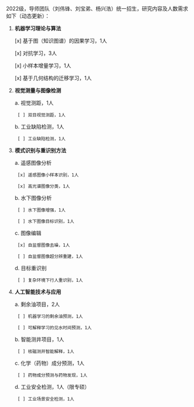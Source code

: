 2022级，导师团队（刘伟锋、刘宝弟、杨兴浩）统一招生，研究内容及人数需求如下（动态更新）：
1. **机器学习理论与算法**

    [x] 基于图（知识图谱）的因果学习，1人
    
    [x] 对抗学习，3人
    
    [x] 小样本增量学习，1人
    
    [x] 基于几何结构的迁移学习，1人
    
2. **视觉测量与图像检测**

    a. 视觉测距，1人
    
        [ ] 双目视觉测距，1人
        
    b. 工业缺陷检测，1人
    
        [ ] 工业缺陷检测，1人
        
3. **模式识别与重识别方法**

    a. 遥感图像分析
    
        [x] 遥感图像小样本识别，1人
        
        [x] 高光谱图像分类，1人
            
     b. 水下图像分析
     
        [ ] 水下图像增强，1人
        
        [ ] 水下图像目标识别，1人
        
    c. 图像编辑
    
        [x] 自监督图像去噪，1人
        
        [ ] 自监督图像超分辨重建，1人
    d. 目标重识别
    
        [ ] 复杂环境下行人重识别，1人
        
4. **人工智能技术与应用**

    a. 剩余油项目，2人
    
        [ ] 机器学习的剩余油预测，1人
        
        [ ] 可解释学习的见水时间预测，1人
        
    b. 智能测井项目，1人
    
        [ ] 核磁测井智能解释，1人
        
    c. 化学（药物）成分预测，1人
    
        [ ] 药物成分预测与药物发现，1人
        
    d. 工业安全检测，1人（限专硕）
    
        [ ] 工业场景安全检测，1人
